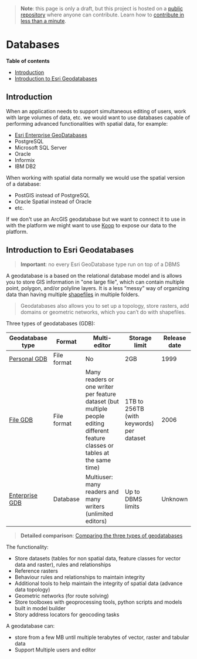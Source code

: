 > **Note**: this page is only a draft, but this project is hosted on a [public repository](https://github.com/hhkaos/awesome-arcgis) where anyone can contribute. Learn how to [contribute in less than a minute](https://github.com/hhkaos/awesome-arcgis/blob/master/CONTRIBUTING.md#contributions).

# Databases

<!-- START doctoc generated TOC please keep comment here to allow auto update -->
<!-- DON'T EDIT THIS SECTION, INSTEAD RE-RUN doctoc TO UPDATE -->
**Table of contents**

- [Introduction](#introduction)
- [Introduction to Esri Geodatabases](#introduction-to-esri-geodatabases)

<!-- END doctoc generated TOC please keep comment here to allow auto update -->

## Introduction

When an application needs to support simultaneous editing of users, work with large volumes of data, etc. we would want to use databases capable of performing advanced functionalities with spatial data, for example:

* [Esri Enterprise GeoDatabases](./enterprise-geodatabase/README.md)
* PostgreSQL
* Microsoft SQL Server
* Oracle
* Informix
* IBM DB2

When working with spatial data normally we would use the spatial version of a database:

* PostGIS instead of PostgreSQL
* Oracle Spatial instead of Oracle
* etc.

If we don't use an ArcGIS geodatabase but we want to connect it to use in with the platform we might want to use [Koop](../../../developers//profiles/devops/technologies/koop/README.md) to expose our data to the platform.


## Introduction to Esri Geodatabases

> **Important**: no every Esri GeoDatabase type run on top of a DBMS

A geodatabase is a based on the relational database model and is allows you to store GIS information in "one large file", which can contain multiple point, polygon, and/or polyline layers. It is a less “messy” way of organizing data than having multiple [shapefiles](../shapefile/README.md) in multiple folders.

> Geodatabases also allows you to set up a topology, store rasters, add domains or geometric networks, which you can’t do with shapefiles.

Three types of geodatabases (GDB):

|Geodatabase type|Format|Multi-editor|Storage limit|Release date|
|---|---|---|---|---|
|[Personal GDB](../file-formats/mdb/README.md)| File format|No|2GB|1999
|[File GDB](../file-formats/dgb/README.md)|File format|Many readers or one writer per feature dataset (but multiple people editing different feature classes or tables at the same time)|1TB to 256TB (with keywords) per dataset|2006
|[Enterprise GDB](./enterprise-geodatabase/README.md)| Database|Multiuser: many readers and many writers (unlimited editors)|Up to DBMS limits|Unknown|

> **Detailed comparison**: [Comparing the three types of geodatabases](http://desktop.arcgis.com/en/arcmap/latest/manage-data/geodatabases/types-of-geodatabases.htm)


The functionality:

* Store datasets (tables for non spatial data, feature classes for vector data and raster), rules and relationships
* Reference rasters
* Behaviour rules and relationships to maintain integrity
* Additional tools to help maintain the integrity of spatial data (advance data topology)
* Geometric networks (for route solving)
* Store toolboxes with geoprocessing tools, python scripts and models built in model builder
* Story address locators for geocoding tasks

A geodatabase can:

* store from a few MB until multiple terabytes of vector, raster and tabular data
* Support Multiple users and editor
